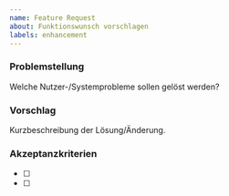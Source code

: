 ```yaml
---
name: Feature Request
about: Funktionswunsch vorschlagen
labels: enhancement
---
```


### Problemstellung

Welche Nutzer-/Systemprobleme sollen gelöst werden?

### Vorschlag

Kurzbeschreibung der Lösung/Änderung.

### Akzeptanzkriterien
- [ ] 
- [ ] 

